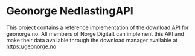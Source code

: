 # Geonorge NedlastingAPI

This project contains a reference implementation of the download API for geonorge.no. All members of Norge Digitalt can implement this API and make their data available through the download manager available at https://geonorge.no 